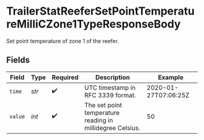 # TrailerStatReeferSetPointTemperatureMilliCZone1TypeResponseBody

Set point temperature of zone 1 of the reefer.


## Fields

| Field                                                     | Type                                                      | Required                                                  | Description                                               | Example                                                   |
| --------------------------------------------------------- | --------------------------------------------------------- | --------------------------------------------------------- | --------------------------------------------------------- | --------------------------------------------------------- |
| `time`                                                    | *str*                                                     | :heavy_check_mark:                                        | UTC timestamp in RFC 3339 format.                         | 2020-01-27T07:06:25Z                                      |
| `value`                                                   | *int*                                                     | :heavy_check_mark:                                        | The set point temperature reading in millidegree Celsius. | 50                                                        |